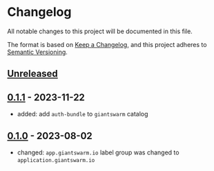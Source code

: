 # Changelog

All notable changes to this project will be documented in this file.

The format is based on [Keep a Changelog](https://keepachangelog.com/en/1.0.0/),
and this project adheres to [Semantic Versioning](https://semver.org/spec/v2.0.0.html).

## [Unreleased]

## [0.1.1] - 2023-11-22

- added: add `auth-bundle` to `giantswarm` catalog

## [0.1.0] - 2023-08-02

- changed: `app.giantswarm.io` label group was changed to `application.giantswarm.io`

[Unreleased]: https://github.com/giantswarm/auth-bundle/compare/v0.1.1...HEAD
[0.1.1]: https://github.com/giantswarm/auth-bundle/compare/v0.1.0...v0.1.1
[0.1.0]: https://github.com/giantswarm/auth-bundle/releases/tag/v0.1.0
